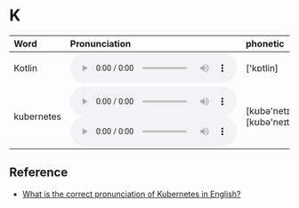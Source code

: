 
# K

| Word  | Pronunciation | phonetic |
| :-- | :-- | :-- |
| Kotlin | <audio :src="$withBase('/audio/Kotlin.mp3')" controls="controls" controlslist="nodownload"></audio> | ['kɒtlin] |
| kubernetes | <audio :src="$withBase('/audio/kubernetes-0.mp3')" controls="controls" controlslist="nodownload"></audio><br/><audio :src="$withBase('/audio/kubernetes-1.mp3')" controls="controls" controlslist="nodownload"></audio> | [kʊbə'netɪs]<br/>[kʊbə'neɪteɪs] |

## Reference

- [What is the correct pronunciation of Kubernetes in English?](https://github.com/kubernetes/kubernetes/issues/44308)
